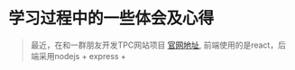 # 学习过程中的一些体会及心得

> 最近，在和一群朋友开发TPC网站项目   [官网地址]( http://tplan.tomerge.com), 前端使用的是react，后端采用nodejs + express + 